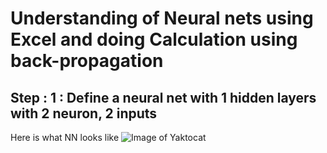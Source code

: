 # Understanding of Neural nets using Excel and doing Calculation using back-propagation

## Step : 1 : Define a neural net with 1 hidden layers with 2 neuron, 2 inputs

Here is what NN looks like
![Image of Yaktocat](https://octodex.github.com/images/yaktocat.png)

